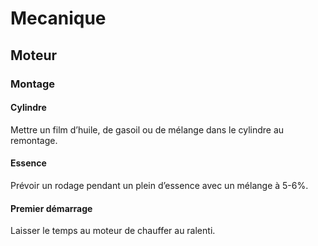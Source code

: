 # Mecanique
## Moteur
### Montage
#### Cylindre

Mettre un film d’huile, de gasoil ou de mélange dans le cylindre au remontage.

#### Essence

Prévoir un rodage pendant un plein d’essence avec un mélange à 5-6%.

#### Premier démarrage

Laisser le temps au moteur de chauffer au ralenti.
